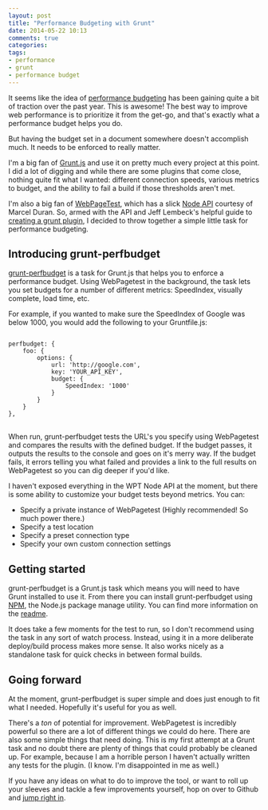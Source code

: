 ```yaml
---
layout: post
title: "Performance Budgeting with Grunt"
date: 2014-05-22 10:13
comments: true
categories: 
tags:
- performance
- grunt
- performance budget
---
```

It seems like the idea of [performance budgeting](http://timkadlec.com/2013/01/setting-a-performance-budget/) has been gaining quite a bit of traction over the past year. This is awesome! The best way to improve web performance is to prioritize it from the get-go, and that's exactly what a performance budget helps you do. 

But having the budget set in a document somewhere doesn't accomplish much. It needs to be enforced to really matter.

I'm a big fan of [Grunt.js](http://gruntjs.com/) and use it on pretty much every project at this point. I did a lot of digging and while there are some plugins that come close, nothing quite fit what I wanted: different connection speeds, various metrics to budget, and the ability to fail a build if those thresholds aren't met. 

I'm also a big fan of [WebPageTest](http://www.webpagetest.org/), which has a slick [Node API](https://github.com/marcelduran/webpagetest-api) courtesy of Marcel Duran. So, armed with the API and Jeff Lembeck's helpful guide to [creating a grunt plugin](http://www.jefflembeck.com/how-do-i-release-my-own-grunt-plugin), I decided to throw together a simple little task for performance budgeting.

## Introducing grunt-perfbudget

[grunt-perfbudget](https://github.com/tkadlec/grunt-perfbudget) is a task for Grunt.js that helps you to enforce a performance budget. Using WebPagetest in the background, the task lets you set budgets for a number of different metrics: SpeedIndex, visually complete, load time, etc.

For example, if you wanted to make sure the SpeedIndex of Google was below 1000, you would add the following to your Gruntfile.js:

<pre>
<code class="language-javascript">
perfbudget: {
	foo: {
		options: {
			url: 'http://google.com',
			key: 'YOUR_API_KEY',
			budget: {
				SpeedIndex: '1000'
			}
		}
	}
},
</code>
</pre>

When run, grunt-perfbudget tests the URL's you specify using WebPagetest and compares the results with the defined budget. If the budget passes, it outputs the results to the console and goes on it's merry way. If the budget fails, it errors telling you what failed and provides a link to the full results on WebPagetest so you can dig deeper if you'd like.

I haven't exposed everything in the WPT Node API at the moment, but there is some ability to customize your budget tests beyond metrics. You can:

- Specify a private instance of WebPagetest (Highly recommended! So much power there.)
- Specify a test location
- Specify a preset connection type
- Specify your own custom connection settings

## Getting started
grunt-perfbudget is a Grunt.js task which means you will need to have Grunt installed to use it. From there you can install grunt-perfbudget using [NPM](https://www.npmjs.org/), the Node.js package manage utility. You can find more information on the [readme](https://github.com/tkadlec/grunt-perfbudget).

It does take a few moments for the test to run, so I don't recommend using the task in any sort of watch process. Instead, using it in a more deliberate deploy/build process makes more sense. It also works nicely as a standalone task for quick checks in between formal builds.

## Going forward
At the moment, grunt-perfbudget is super simple and does just enough to fit what I needed. Hopefully it's useful for you as well.

There's a *ton* of potential for improvement. WebPagetest is incredibly powerful so there are a lot of different things we could do here. There are also some simple things that need doing. This is my first attempt at a Grunt task and no doubt there are plenty of things that could probably be cleaned up. For example, because I am a horrible person I haven't actually written any tests for the plugin. (I know. I'm disappointed in me as well.)

If you have any ideas on what to do to improve the tool, or want to roll up your sleeves and tackle a few improvements yourself, hop on over to Github and [jump right in](https://github.com/tkadlec/grunt-perfbudget/issues).